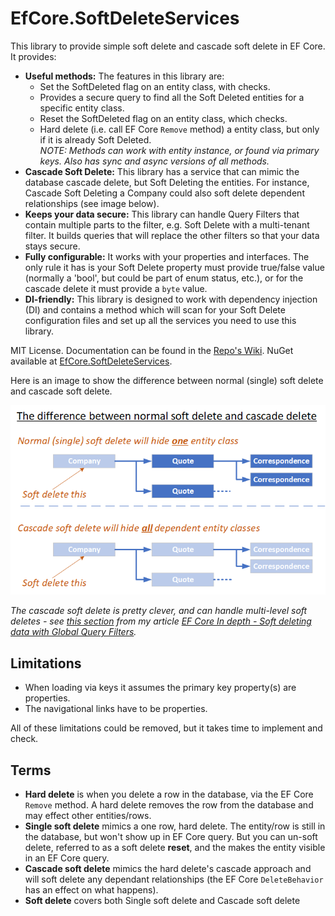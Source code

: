 # EfCore.SoftDeleteServices

This library to provide simple soft delete and cascade soft delete in EF Core. It provides:

- **Useful methods:** The features in this library are:
  - Set the SoftDeleted flag on an entity class, with checks.
  - Provides a secure query to find all the Soft Deleted entities for a specific entity class.
  - Reset the SoftDeleted flag on an entity class, which checks.
  - Hard delete (i.e. call EF Core `Remove` method) a entity class, but only if it is already Soft Deleted.  
*NOTE: Methods can work with entity instance, or found via primary keys. Also has sync and async versions of all methods.*
- **Cascade Soft Delete:** This library has a service that can mimic the database cascade delete, but Soft Deleting the entities. For instance, Cascade Soft Deleting a Company could also soft delete dependent relationships (see image below).
- **Keeps your data secure:** This library can handle Query Filters that contain multiple parts to the filter, e.g. Soft Delete with a multi-tenant filter. It builds queries that will replace the other filters so that your data stays secure.
- **Fully configurable:** It works with your properties and interfaces. The only rule it has is your Soft Delete property must provide true/false value (normally a 'bool', but could be part of enum status, etc.), or for the cascade delete it must provide a `byte` value.
- **DI-friendly:** This library is designed to work with dependency injection (DI) and contains a method which will scan for your Soft Delete configuration files and set up all the services you need to use this library.

MIT License. Documentation can be found in the [Repo's Wiki](https://github.com/JonPSmith/EfCore.SoftDeleteServices/wiki). NuGet available at [EfCore.SoftDeleteServices](https://www.nuget.org/packages/EfCore.SoftDeleteServices).

Here is an image to show the difference between normal (single) soft delete and cascade soft delete.

![Two types of soft delete](https://github.com/JonPSmith/EfCore.SoftDeleteServices/blob/master/TheTwoSoftDeleteTypes.png)

*The cascade soft delete is pretty clever, and can handle multi-level soft deletes - see [this section](https://www.thereformedprogrammer.net/ef-core-in-depth-soft-deleting-data-with-global-query-filters/#building-solution-3-cascade-softdeleteservice) from my article [EF Core In depth - Soft deleting data with Global Query Filters](https://www.thereformedprogrammer.net/ef-core-in-depth-soft-deleting-data-with-global-query-filters/).*

## Limitations

- When loading via keys it assumes the primary key property(s) are properties.
- The navigational links have to be properties.

All of these limitations could be removed, but it takes time to implement and check.

## Terms

- **Hard delete** is when you delete a row in the database, via the EF Core `Remove` method. A hard delete removes the row from the database and may effect other entities/rows.
- **Single soft delete** mimics a one row, hard delete. The entity/row is still in the database, but won't show up in EF Core query. But you can un-soft delete, referred to as a soft delete **reset**, and the makes the entity visible in an EF Core query.
- **Cascade soft delete** mimics the hard delete's cascade approach and will soft delete any dependant relationships (the EF Core `DeleteBehavior` has an effect on what happens).
- **Soft delete** covers both Single soft delete and Cascade soft delete

